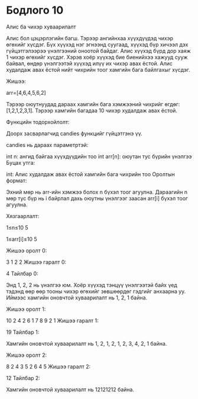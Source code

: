 # Бодлого 10

Алис ба чихэр хуваарилалт

Алис бол цэцэрлэгийн багш. Тэрээр ангийнхаа хүүхдүүдэд чихэр өгөхийг хүсдэг. Бүх хүүхэд нэг эгнээнд суугаад, хүүхэд бүр хичээл дэх гүйцэтгэлээрээ үнэлгээний оноотой байдаг. Алис хүүхэд бүрд дор хаяж 1 чихэр өгөхийг хүсдэг. Хэрэв хоёр хүүхэд бие биенийхээ хажууд сууж байвал, өндөр үнэлгээтэй хүүхэд илүү их чихэр авах ёстой. Алис худалдаж авах ёстой нийт чихрийн тоог хамгийн бага байлгахыг хүсдэг.

Жишээ:

arr=[4,6,4,5,6,2]

Тэрээр оюутнуудад дараах хамгийн бага хэмжээний чихрийг өгдөг: [1,2,1,2,3,1]. Тэрээр хамгийн багадаа 10 чихэр худалдаж авах ёстой.

Функцийн тодорхойлолт:

Доорх засварлагчид candies функцийг гүйцэтгэнэ үү.

candies нь дараах параметртэй:

int n: ангид байгаа хүүхдүүдийн тоо
int arr[n]: оюутан тус бүрийн үнэлгээ
Буцах утга:

int: Алис худалдаж авах ёстой хамгийн бага чихрийн тоо
Оролтын формат:

Эхний мөр нь arr-ийн хэмжээ болох n бүхэл тоог агуулна.
Дараагийн n мөр тус бүр нь i байрлал дахь оюутны үнэлгээг заасан arr[i] бүхэл тоог агуулна.

Хязгаарлалт:

1≤n≤10 
5
 
1≤arr[i]≤10 
5
 
Жишээ оролт 0:

3
1
2
2
Жишээ гаралт 0:

4
Тайлбар 0:

Энд 1, 2, 2 нь үнэлгээ юм. Хоёр хүүхэд тэнцүү үнэлгээтэй байх үед тэдэнд өөр өөр тооны чихэр өгөхийг зөвшөөрдөг гэдгийг анхаарна уу. Иймээс хамгийн оновчтой хуваарилалт нь 1, 2, 1 байна.

Жишээ оролт 1:

10
2
4
2
6
1
7
8
9
2
1
Жишээ гаралт 1:

19
Тайлбар 1:

Хамгийн оновчтой хуваарилалт нь 1, 2, 1, 2, 1, 2, 3, 4, 2, 1 байна.

Жишээ оролт 2:

8
2
4
3
5
2
6
4
5
Жишээ гаралт 2:

12
Тайлбар 2:

Хамгийн оновчтой хуваарилалт нь 12121212 байна.
